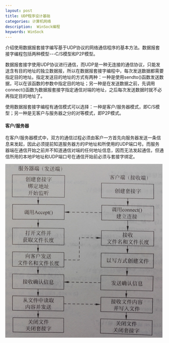 ```yaml
---
layout: post
title: UDP程序设计基础
categories: 计算机网络
description:  WinSock编程
keywords: WinSock
---
```


介绍使用数据报套接字编写基于UDP协议的网络通信程序的基本方法。数据报套接字编程包括两种模型---C/S模型和P2P模型。

数据报套接字使用UDP协议进行通信，而UDP是一种无连接的通信协议，只能发送含有目的地址的独立数据报，所以在数据报套接字编程中，每次发送数据都需要指定目的地址。指定发送目的地址的方式有两种：一种是使用sendto()函数发送数据，可以在该函数的参数中指定目的地址；另一种是在发送数据之前，先调用connect()函数为数据报套接字指定通信对端的地址，之后每次发送数据时就不必再指定目的地址了。

使用数据报套接字编程有通信模式可以选择：一种是客户/服务器模式，即C/S模型；另一种是无客户与服务器之分的对等模式，即P2P模式。

#### 客户/服务器

在客户/服务器模式中，双方的通信过程必须由客户一方首先向服务器发送一条信息来发起，因此必须提前知道服务器方的IP地址和所使用的UDP端口号。而服务器端在通信开始之前并不知道通信对端的任何地址信息，因而无法发起通信，但通信所用的本地IP地址和UDP端口号在通信开始前必须与套接字绑定。




![](/images/posts/Intel/23.png)

